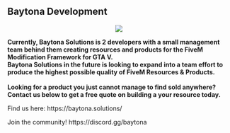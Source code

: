 ## Baytona Development

<p align="center">
  <a  href="https://baytona.live"> <img style="max-height: 50%;" src="https://i.imgur.com/G2r3HgS.png"> </a>
</p>

**Currently, Baytona Solutions is 2 developers with a small management team behind them creating resources and products for the FiveM Modification Framework for GTA V.** <br>
**Baytona Solutions in the future is looking to expand into a team effort to produce the highest possible quality of FiveM Resources & Products.**
<br>
<br>
**Looking for a product you just cannot manage to find sold anywhere? Contact us below to get a free quote on building a your resource today.**
<p>Find us here: https://baytona.solutions/</p>
<p>Join the community! https://discord.gg/baytona</p>
